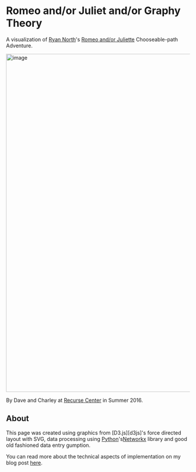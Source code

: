 # Romeo and/or Juliet and/or Graphy Theory

A visualization of [Ryan North][north]'s [Romeo and/or Juliette][raoj] Chooseable-path Adventure.

[north]: https://www.ryannorth.ca/
[raoj]: https://romeoandorjuliet.com/

<img width="925" alt="image" src="https://github.com/dvndrsn/romeo-and-or-juliet-vis/assets/4897035/6731fe1c-44b8-4cda-9185-0115d3a494a0">

By Dave and Charley at [Recurse Center][rc] in Summer 2016.

[rc]: https://www.recurse.com/

## About

This page was created using graphics from [D3.js][d3js]'s force directed layout with SVG, data processing using [Python][python]'s[Networkx][networkx] library and good old fashioned data entry gumption.

You can read more about the technical aspects of implementation on my blog post [here][raoj-blog].

[d3s]: https://github.com/d3/d3/wiki
[python]: https://docs.python.org/3/ 
[networkx]: https://networkx.github.io/
[raoj-blog]: http://dvndrsn.com/2016/07/22/raoj-impressions.html